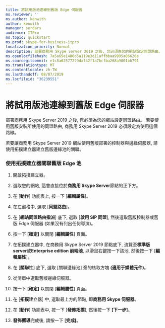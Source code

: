 ```yaml
---
title: 將試用版池連線到舊版 Edge 伺服器
ms.reviewer: ''
ms.author: kenwith
author: kenwith
manager: serdars
audience: ITPro
ms.topic: quickstart
ms.prod: skype-for-business-itpro
localization_priority: Normal
description: 部署商務用 Skype Server 2019 之後, 您必須為您的網站設定同盟路由。 若要使用舊版安裝所使用的同盟路由, 商務用 Skype Server 2019 必須設定為使用這個路線。
ms.openlocfilehash: 7a5a65e1488d5a119e3d11affbbaa9995a06626e
ms.sourcegitcommit: e1c8a62577229daf42f1a7bcfba268a9001bb791
ms.translationtype: MT
ms.contentlocale: zh-TW
ms.lasthandoff: 08/07/2019
ms.locfileid: "36239551"
---
```

# <a name="connect-pilot-pool-to-legacy-edge-servers"></a>將試用版池連線到舊版 Edge 伺服器

部署商務用 Skype Server 2019 之後, 您必須為您的網站設定同盟路由。 若要使用舊版安裝所使用的同盟路由, 商務用 Skype Server 2019 必須設定為使用這個路線。 
  
若要讓商務用 Skype Server 2019 網站使用舊版部署的控制器與邊緣伺服器, 請使用拓撲建立器建立舊版邊緣池的關聯。
  
### <a name="to-associate-the-legacy-edge-pool-by-using-topology-builder"></a>使用拓撲建立器關聯舊版 Edge 池

1. 開啟拓撲建立器。 
    
2. 選取您的網站, 這會直接位於**商務用 Skype Server**節點的正下方。 
    
3. 在 [**動作**] 功能表上, 按一下 [**編輯屬性**]。
    
4. 在左窗格中, 選取 [**同盟路由**]。
    
5. 在 [**網站同盟路由指派**] 底下, 選取 [**啟用 SIP 同盟**], 然後選取舊版控制器或舊版 Edge 伺服器 (如果沒有列出任何導演)。
  
6. 按一下 **[確定]** 以關閉 [**編輯屬性**] 頁面。 
    
7. 在拓撲建立器中, 在商務用 Skype Server 2019 節點底下, 流覽至**標準版 server**或**Enterprise edition 前端池**, 以滑鼠右鍵按一下該池, 然後按一下 [**編輯屬性**]。
    
8. 在 [**關聯**性] 底下, 選取 [關聯邊緣池] 旁的核取方塊 **(適用于媒體元件)**。 
    
9. 從清單中選取舊版邊緣伺服器。 
  
10. 按一下 **[確定]** 以關閉 [**編輯屬性**] 頁面。 
    
11. 在 [**拓撲**建立器] 中, 選取最上方的節點, 即**商務用 Skype 伺服器**。
    
12. 在 [**動作**] 功能表中, 按一下 [**發佈拓撲**], 然後按一下 **[下一步]**。
    
13. **發佈嚮導**完成後, 請按一下 **[完成]**。
    

